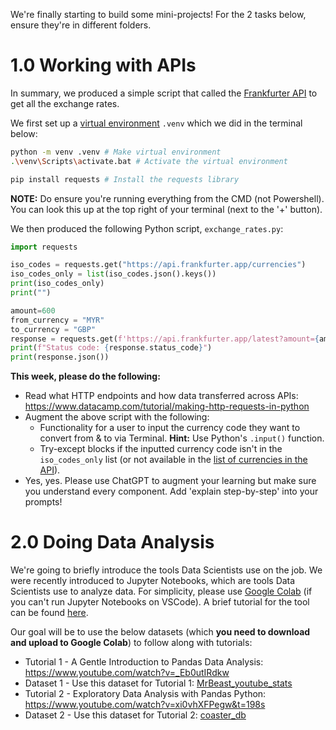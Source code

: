 We're finally starting to build some mini-projects! For the 2 tasks below, ensure they're in different folders.

# 1.0 Working with APIs
In summary, we produced a simple script that called the [Frankfurter API](https://frankfurter.dev/) to get all the exchange rates.

We first set up a [virtual environment](https://www.youtube.com/watch?v=N5vscPTWKOk) `.venv` which we did in the terminal below:
```bash
python -m venv .venv # Make virtual environment
.\venv\Scripts\activate.bat # Activate the virtual environment

pip install requests # Install the requests library
```
**NOTE:** Do ensure you're running everything from the CMD (not Powershell). You can look this up at the top right of your terminal (next to the '+' button).
 
We then produced the following Python script, `exchange_rates.py`:

```python
import requests

iso_codes = requests.get("https://api.frankfurter.app/currencies")
iso_codes_only = list(iso_codes.json().keys())
print(iso_codes_only)
print("")

amount=600
from_currency = "MYR"
to_currency = "GBP"
response = requests.get(f'https://api.frankfurter.app/latest?amount={amount}&from={from_currency}&to={to_currency}')
print(f"Status code: {response.status_code}")
print(response.json())
```

**This week, please do the following:**
- Read what HTTP endpoints and how data transferred across APIs: https://www.datacamp.com/tutorial/making-http-requests-in-python
- Augment the above script with the following:
    - Functionality for a user to input the currency code they want to convert from & to via Terminal. **Hint:** Use Python's `.input()` function.
    - Try-except blocks if the inputted currency code isn't in the `iso_codes_only` list (or not available in the [list of currencies in the API](https://api.frankfurter.app/currencies)).
- Yes, yes. Please use ChatGPT to augment your learning but make sure you understand every component. Add 'explain step-by-step' into your prompts!

# 2.0 Doing Data Analysis
We're going to briefly introduce the tools Data Scientists use on the job. We were recently introduced to Jupyter Notebooks, which are tools Data Scientists use to analyze data. For simplicity, please use [Google Colab](https://colab.research.google.com/) (if you can't run Jupyter Notebooks on VSCode). A brief tutorial for the tool can be found [here](https://www.youtube.com/watch?v=8KeJZBZGtYo).

Our goal will be to use the below datasets (which **you need to download and upload to Google Colab**) to follow along with tutorials:
- Tutorial 1 - A Gentle Introduction to Pandas Data Analysis: https://www.youtube.com/watch?v=_Eb0utIRdkw
- Dataset 1 - Use this dataset for Tutorial 1: [MrBeast_youtube_stats](/week3/datasets/MrBeast_youtube_stats.csv)
- Tutorial 2 - Exploratory Data Analysis with Pandas Python: https://www.youtube.com/watch?v=xi0vhXFPegw&t=198s
- Dataset 2 - Use this dataset for Tutorial 2: [coaster_db](/week3/datasets/coaster_db.csv)
